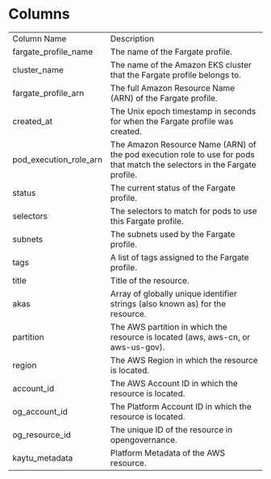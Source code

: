 # Columns  

<table>
	<tr><td>Column Name</td><td>Description</td></tr>
	<tr><td>fargate_profile_name</td><td>The name of the Fargate profile.</td></tr>
	<tr><td>cluster_name</td><td>The name of the Amazon EKS cluster that the Fargate profile belongs to.</td></tr>
	<tr><td>fargate_profile_arn</td><td>The full Amazon Resource Name (ARN) of the Fargate profile.</td></tr>
	<tr><td>created_at</td><td>The Unix epoch timestamp in seconds for when the Fargate profile was created.</td></tr>
	<tr><td>pod_execution_role_arn</td><td>The Amazon Resource Name (ARN) of the pod execution role to use for pods that match the selectors in the Fargate profile.</td></tr>
	<tr><td>status</td><td>The current status of the Fargate profile.</td></tr>
	<tr><td>selectors</td><td>The selectors to match for pods to use this Fargate profile.</td></tr>
	<tr><td>subnets</td><td>The subnets used by the Fargate profile.</td></tr>
	<tr><td>tags</td><td>A list of tags assigned to the Fargate profile.</td></tr>
	<tr><td>title</td><td>Title of the resource.</td></tr>
	<tr><td>akas</td><td>Array of globally unique identifier strings (also known as) for the resource.</td></tr>
	<tr><td>partition</td><td>The AWS partition in which the resource is located (aws, aws-cn, or aws-us-gov).</td></tr>
	<tr><td>region</td><td>The AWS Region in which the resource is located.</td></tr>
	<tr><td>account_id</td><td>The AWS Account ID in which the resource is located.</td></tr>
	<tr><td>og_account_id</td><td>The Platform Account ID in which the resource is located.</td></tr>
	<tr><td>og_resource_id</td><td>The unique ID of the resource in opengovernance.</td></tr>
	<tr><td>kaytu_metadata</td><td>Platform Metadata of the AWS resource.</td></tr>
</table>